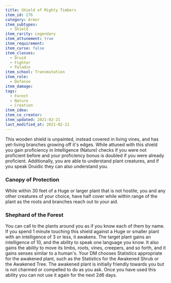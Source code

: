 ```yaml
---
title: Shield of Mighty Timbers
item_id: 276
category: Armor
item_subtypes: 
  - Shield
item_rarity: Legendary
item_attunement: true
item_requirement: 
item_curse: false
item_classes: 
  - Druid
  - Fighter
  - Paladin
item_school: Transmutation
item_role: 
  - Defense
item_damage: 
tags:
  - Forest
  - Nature
  - Creation
item_idea: 
item_co_creator: 
item_updated: 2021-02-21
last_modified_at: 2021-02-21
---
```


This wooden shield is unpainted, instead covered in living vines, and has yet-living branches growing off it's edges. While attuned with this shield you gain proficiency in Intelligence (Nature) checks if you were not proficient before and your proficiency bonus is doubled if you were already proficient. Additionally, you are able to understand plant creatures, and if you speak Druidic they can also understand you.

### Canopy of Protection

While within 30 feet of a Huge or larger plant that is not hostile, you and any other creatures of your choice, have half cover while within range of the plant as the roots and branches reach out to your aid.

### Shephard of the Forest

You can call to the plants around you as if you know each of them by name. If you spend 1 minute touching this shield against a Huge or smaller plant with an intelligence of 3 or less, it awakens. The target plant gains an intelligence of 10, and the ability to speak one language you know. It also gains the ability to move its limbs, roots, vines, creepers, and so forth, and it gains senses similar to a human's. Your DM chooses Statistics appropriate for the awakened plant, such as the Statistics for the Awakened Shrub or the Awakened Tree. The awakened plant is initially friendly towards you but is not charmed or compelled to do as you ask. Once you have used this ability you can not use it again for the next 2d6 days.
